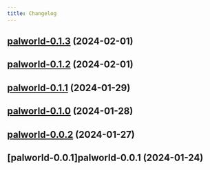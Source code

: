 ```yaml
---
title: Changelog
---
```




## [palworld-0.1.3](https://github.com/truecharts/charts/compare/palworld-0.1.2...palworld-0.1.3) (2024-02-01)


## [palworld-0.1.2](https://github.com/truecharts/charts/compare/palworld-0.1.1...palworld-0.1.2) (2024-02-01)


## [palworld-0.1.1](https://github.com/truecharts/charts/compare/palworld-0.1.0...palworld-0.1.1) (2024-01-29)


## [palworld-0.1.0](https://github.com/truecharts/charts/compare/palworld-0.0.2...palworld-0.1.0) (2024-01-28)


## [palworld-0.0.2](https://github.com/truecharts/charts/compare/palworld-0.0.1...palworld-0.0.2) (2024-01-27)


## [palworld-0.0.1]palworld-0.0.1 (2024-01-24)